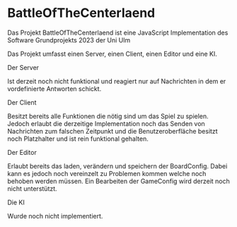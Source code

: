 # BattleOfTheCenterlaend

Das Projekt BattleOfTheCenterlaend ist eine JavaScript Implementation des Software Grundprojekts 2023 der Uni Ulm

Das Projekt umfasst einen Server, einen Client, einen Editor und eine KI.


Der Server

Ist derzeit noch nicht funktional und reagiert nur auf Nachrichten in dem er vordefinierte Antworten schickt.


Der Client

Besitzt bereits alle Funktionen die nötig sind um das Spiel zu spielen.
Jedoch erlaubt die derzeitige Implementation noch das Senden von Nachrichten zum falschen Zeitpunkt
und die Benutzeroberfläche besitzt noch Platzhalter und ist rein funktional gehalten.


Der Editor

Erlaubt bereits das laden, verändern und speichern der BoardConfig.
Dabei kann es jedoch noch vereinzelt zu Problemen kommen welche noch behoben werden müssen.
Ein Bearbeiten der GameConfig wird derzeit noch nicht unterstützt.


Die KI

Wurde noch nicht implementiert.
